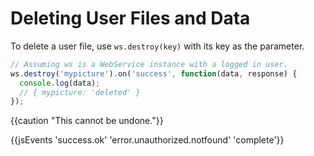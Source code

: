 # Deleting User Files and Data

To delete a user file, use `ws.destroy(key)` with its key as the parameter.

```js
// Assuming ws is a WebService instance with a logged in user.
ws.destroy('mypicture').on('success', function(data, response) {
  console.log(data); 
  // { mypicture: 'deleted' }
});
```

{{caution "This cannot be undone."}}

{{jsEvents 'success.ok' 'error.unauthorized.notfound' 'complete'}}
